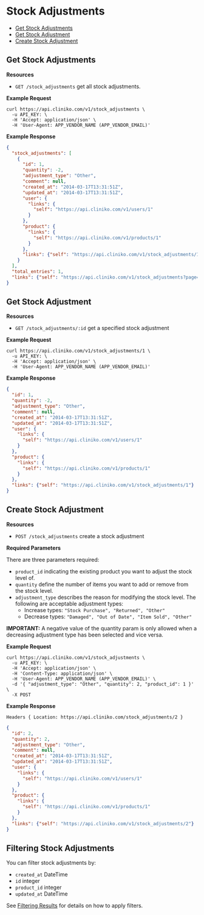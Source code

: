 Stock Adjustments
============
* [Get Stock Adjustments](#get-stock-adjustments "This will return all stock adjustments.")
* [Get Stock Adjustment](#get-stock-adjustment "This will return a specified stock adjustment.")
* [Create Stock Adjustment](#create-stock-adjustment "This will create a stock adjustment.")

Get Stock Adjustments
----------------

**Resources**
* ```GET /stock_adjustments``` get all stock adjustments.

**Example Request**
```shell
curl https://api.cliniko.com/v1/stock_adjustments \
  -u API_KEY: \
  -H 'Accept: application/json' \
  -H 'User-Agent: APP_VENDOR_NAME (APP_VENDOR_EMAIL)'
```

**Example Response**
```json
{
  "stock_adjustments": [
    {
      "id": 1,
      "quantity": -2,
      "adjustment_type": "Other",
      "comment": null,
      "created_at": "2014-03-17T13:31:51Z",
      "updated_at": "2014-03-17T13:31:51Z",
      "user": {
        "links": {
          "self": "https://api.cliniko.com/v1/users/1"
        }
      },
      "product": {
        "links": {
          "self": "https://api.cliniko.com/v1/products/1"
        }
      },
      "links": {"self": "https://api.cliniko.com/v1/stock_adjustments/1"}
    }
  ],
  "total_entries": 1,
  "links": {"self": "https://api.cliniko.com/v1/stock_adjustments?page=1"}
}
```

Get Stock Adjustment
------------

**Resources**
* ```GET /stock_adjustments/:id``` get a specified stock adjustment

**Example Request**
```shell
curl https://api.cliniko.com/v1/stock_adjustments/1 \
  -u API_KEY: \
  -H 'Accept: application/json' \
  -H 'User-Agent: APP_VENDOR_NAME (APP_VENDOR_EMAIL)'
```

**Example Response**
```json
{
  "id": 1,
  "quantity": -2,
  "adjustment_type": "Other",
  "comment": null,
  "created_at": "2014-03-17T13:31:51Z",
  "updated_at": "2014-03-17T13:31:51Z",
  "user": {
    "links": {
      "self": "https://api.cliniko.com/v1/users/1"
    }
  },
  "product": {
    "links": {
      "self": "https://api.cliniko.com/v1/products/1"
    }
  },
  "links": {"self": "https://api.cliniko.com/v1/stock_adjustments/1"}
}
```

Create Stock Adjustment
----------------
**Resources**
* ```POST /stock_adjustments``` create a stock adjustment

**Required Parameters**

 There are three parameters required:
 * `product_id` indicating the existing product you want to adjust the stock level of.
 * `quantity` define the number of items you want to add or remove from the stock level.
 * `adjustment_type` describes the reason for modifying the stock level. The following are acceptable adjustment types:
   * Increase types: `"Stock Purchase", "Returned", "Other"`
   * Decrease types: `"Damaged", "Out of Date", "Item Sold", "Other"`

**IMPORTANT:** A negative value of the quantity param is only allowed when a decreasing adjustment type has been selected and vice versa. 

**Example Request**
```shell
curl https://api.cliniko.com/v1/stock_adjustments \
  -u API_KEY: \
  -H 'Accept: application/json' \
  -H 'Content-Type: application/json' \
  -H 'User-Agent: APP_VENDOR_NAME (APP_VENDOR_EMAIL)' \
  -d '{ "adjustment_type": "Other", "quantity": 2, "product_id": 1 }' \
  -X POST
```
**Example Response**
```
Headers { Location: https://api.cliniko.com/stock_adjustments/2 }
```
```json
{
  "id": 2,
  "quantity": 2,
  "adjustment_type": "Other",
  "comment": null,
  "created_at": "2014-03-17T13:31:51Z",
  "updated_at": "2014-03-17T13:31:51Z",
  "user": {
    "links": {
      "self": "https://api.cliniko.com/v1/users/1"
    }
  },
  "product": {
    "links": {
      "self": "https://api.cliniko.com/v1/products/1"
    }
  },
  "links": {"self": "https://api.cliniko.com/v1/stock_adjustments/2"}
}
```

Filtering Stock Adjustments
----------------

You can filter stock adjustments by:
* ```created_at``` DateTime
* ```id``` integer
* ```product_id``` integer
* ```updated_at``` DateTime

See [Filtering Results](https://github.com/redguava/cliniko-api#filtering-results) for details on how to apply filters.
